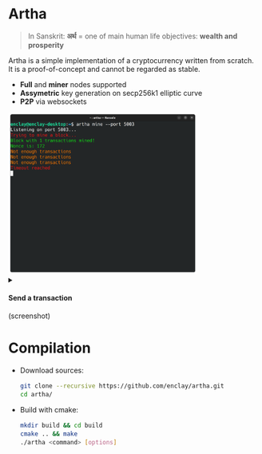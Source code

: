 # Artha
> In Sanskrit: **अर्थ** =  one of main human life objectives: **wealth and prosperity**

Artha is a simple implementation of a cryptocurrency written from scratch. </br>
It is a proof-of-concept and cannot be regarded as stable.

* **Full** and **miner** nodes supported
* **Assymetric** key generation on secp256k1 elliptic curve
* **P2P** via websockets


<img src="./images/minernode.png" alt="Size Limit CLI" width="75%">

<details>

<summary> <h4> Send a transaction </h4> (screenshot) </summary>
<img src="./images/fullnode.png" alt="Size Limit CLI" width="75%">

</details>

# Compilation
   
* Download sources:
  ```bash
  git clone --recursive https://github.com/enclay/artha.git
  cd artha/
  ```

* Build with cmake:
  ```bash
  mkdir build && cd build
  cmake .. && make
  ./artha <command> [options]
  ```
